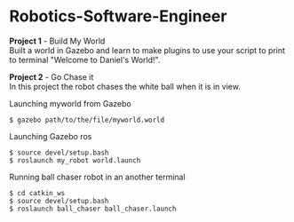 # Robotics-Software-Engineer

<b>Project 1</b> - Build My World</br>
	Built a world in Gazebo and learn to make plugins to use your script to print to terminal "Welcome to Daniel's World!".</br>

<b>Project 2</b> - Go Chase it </br>
In this project the robot chases the white ball when it is in view. 

Launching myworld from Gazebo
```
$ gazebo path/to/the/file/myworld.world
```  
Launching Gazebo ros
```
$ source devel/setup.bash
$ roslaunch my_robot world.launch
```
Running ball chaser robot in an another terminal  
```
$ cd catkin_ws
$ source devel/setup.bash
$ roslaunch ball_chaser ball_chaser.launch
```

